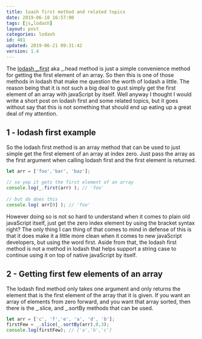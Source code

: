 ```yaml
---
title: loash first method and related topics
date: 2019-06-18 16:57:00
tags: [js,lodash]
layout: post
categories: lodash
id: 481
updated: 2019-06-21 09:31:42
version: 1.4
---
```


The [lodash \_.first](https://lodash.com/docs/4.17.11#head) aka \_.head method is just a simple convenience method for getting the first element of an array. So then this is one of those methods in lodash that make me question the worth of lodash a little. The reason being that it is not such a big deal to gust simply get the first element of an array with javaScript by itself. Well anyway I thought I would write a short post on lodash first and some related topics, but it goes without say that this is not something that should end up eating up a great deal of my attention.

<!-- more -->

## 1 - lodash first example

So the lodash first method is an array method that can be used to just simple get the first element of an array at index zero. Just pass the array as the first argument when calling lodash first and the first element is returned.

```js
let arr = ['foo','bar', 'baz'];
 
// so yep it gets the first element of an array
console.log(_.first(arr) ); // 'foo'
 
// but do does this
console.log( arr[0] ); // 'foo'
```

However doing so is not so hard to understand when it comes to plain old javaScript itself, just get the zero index element by using the bracket syntax right? The only thing I can thing of that comes to mind in defense of this is that it does make it a little more clean when it comes to new javaScript developers, but using the word first. Aside from that, the lodash first method is not a method in lodash that helps support a string case to continue using it on top of native javaScript by itself.

## 2 - Getting first few elements of an array

The lodash find method only takes one argument and only returns the element that is the first element of the array that it is given. If you want an array of elements from zero forward, and you want that array sorted, then there is the \_.slice, and \_.sortBy methods that can be used.

```js
let arr = ['c', 'f','e', 'a', 'd', 'b'];
firstFew = _.slice(_.sortBy(arr),0,3);
console.log(firstFew); // ['a','b','c']

```